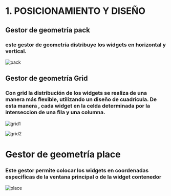 # 1. POSICIONAMIENTO Y DISEÑO

## Gestor de geometría pack

### este gestor de geometría distribuye los widgets en horizontal y vertical.

![pack](pack.png "pack")

## Gestor de geometría Grid

### Con grid la distribución de los widgets se realiza de una manera más flexible, utilizando un diseño de cuadrícula. De esta manera , cada widget en la celda determinada por la interseccion de una fila y una columna.

![grid1](grid1.png "grid1")

![grid2](grid2.png "grid2")

# Gestor de geometría place

### Este gestor permite colocar los widgets en coordenadas especificas de la ventana principal o de la widget contenedor

![place](place.png "place")


